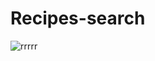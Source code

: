 # Recipes-search


![rrrrr](https://user-images.githubusercontent.com/100123540/186945907-2aaf657a-1f86-4079-b216-b17f9070a419.png)
